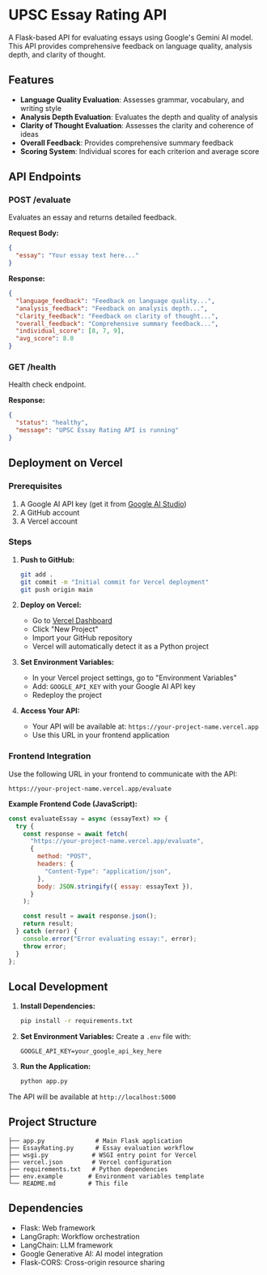 # UPSC Essay Rating API

A Flask-based API for evaluating essays using Google's Gemini AI model. This API provides comprehensive feedback on language quality, analysis depth, and clarity of thought.

## Features

- **Language Quality Evaluation**: Assesses grammar, vocabulary, and writing style
- **Analysis Depth Evaluation**: Evaluates the depth and quality of analysis
- **Clarity of Thought Evaluation**: Assesses the clarity and coherence of ideas
- **Overall Feedback**: Provides comprehensive summary feedback
- **Scoring System**: Individual scores for each criterion and average score

## API Endpoints

### POST /evaluate

Evaluates an essay and returns detailed feedback.

**Request Body:**

```json
{
  "essay": "Your essay text here..."
}
```

**Response:**

```json
{
  "language_feedback": "Feedback on language quality...",
  "analysis_feedback": "Feedback on analysis depth...",
  "clarity_feedback": "Feedback on clarity of thought...",
  "overall_feedback": "Comprehensive summary feedback...",
  "individual_score": [8, 7, 9],
  "avg_score": 8.0
}
```

### GET /health

Health check endpoint.

**Response:**

```json
{
  "status": "healthy",
  "message": "UPSC Essay Rating API is running"
}
```

## Deployment on Vercel

### Prerequisites

1. A Google AI API key (get it from [Google AI Studio](https://aistudio.google.com/app/apikey))
2. A GitHub account
3. A Vercel account

### Steps

1. **Push to GitHub:**

   ```bash
   git add .
   git commit -m "Initial commit for Vercel deployment"
   git push origin main
   ```

2. **Deploy on Vercel:**

   - Go to [Vercel Dashboard](https://vercel.com/dashboard)
   - Click "New Project"
   - Import your GitHub repository
   - Vercel will automatically detect it as a Python project

3. **Set Environment Variables:**

   - In your Vercel project settings, go to "Environment Variables"
   - Add: `GOOGLE_API_KEY` with your Google AI API key
   - Redeploy the project

4. **Access Your API:**
   - Your API will be available at: `https://your-project-name.vercel.app`
   - Use this URL in your frontend application

### Frontend Integration

Use the following URL in your frontend to communicate with the API:

```
https://your-project-name.vercel.app/evaluate
```

**Example Frontend Code (JavaScript):**

```javascript
const evaluateEssay = async (essayText) => {
  try {
    const response = await fetch(
      "https://your-project-name.vercel.app/evaluate",
      {
        method: "POST",
        headers: {
          "Content-Type": "application/json",
        },
        body: JSON.stringify({ essay: essayText }),
      }
    );

    const result = await response.json();
    return result;
  } catch (error) {
    console.error("Error evaluating essay:", error);
    throw error;
  }
};
```

## Local Development

1. **Install Dependencies:**

   ```bash
   pip install -r requirements.txt
   ```

2. **Set Environment Variables:**
   Create a `.env` file with:

   ```
   GOOGLE_API_KEY=your_google_api_key_here
   ```

3. **Run the Application:**
   ```bash
   python app.py
   ```

The API will be available at `http://localhost:5000`

## Project Structure

```
├── app.py              # Main Flask application
├── EssayRating.py      # Essay evaluation workflow
├── wsgi.py            # WSGI entry point for Vercel
├── vercel.json        # Vercel configuration
├── requirements.txt   # Python dependencies
├── env.example       # Environment variables template
└── README.md         # This file
```

## Dependencies

- Flask: Web framework
- LangGraph: Workflow orchestration
- LangChain: LLM framework
- Google Generative AI: AI model integration
- Flask-CORS: Cross-origin resource sharing
